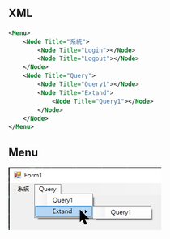 ## XML
```xml
<Menu>
	<Node Title="系統">
		<Node Title="Login"></Node>
		<Node Title="Logout"></Node>
	</Node>
	<Node Title="Query">
		<Node Title="Query1"></Node>
		<Node Title="Extand">
			<Node Title="Query1"></Node>
		</Node>
	</Node>
</Menu>
```

## Menu
![](asserts/form-menu.jpg)

